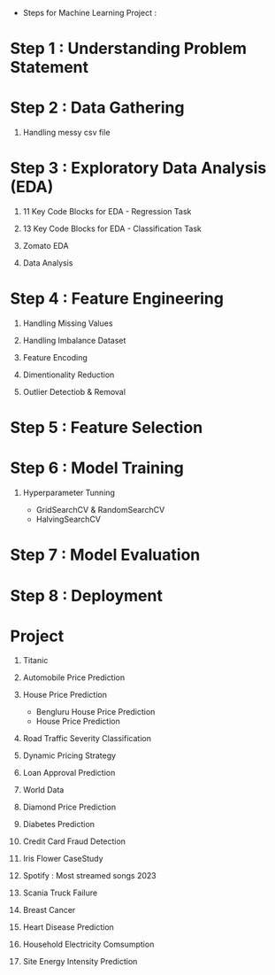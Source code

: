 * Steps for Machine Learning Project :
# Step 1 : Understanding Problem Statement

# Step 2 : Data Gathering

1. Handling messy csv file

# Step 3 : Exploratory Data Analysis (EDA)

1. 11 Key Code Blocks for EDA - Regression Task

2. 13 Key Code Blocks for EDA - Classification Task

3. Zomato EDA

4. Data Analysis

# Step 4 : Feature Engineering

1. Handling Missing Values

2. Handling Imbalance Dataset

3. Feature Encoding

4. Dimentionality Reduction

5. Outlier Detectiob & Removal

# Step 5 : Feature Selection

# Step 6 : Model Training

1. Hyperparameter Tunning

   * GridSearchCV & RandomSearchCV
   * HalvingSearchCV

# Step 7 : Model Evaluation

# Step 8 : Deployment

# Project

1. Titanic

2. Automobile Price Prediction

3. House Price Prediction 
    * Bengluru House Price Prediction
    * House Price Prediction

4. Road Traffic Severity Classification

5. Dynamic Pricing Strategy

6. Loan Approval Prediction

7. World Data

8. Diamond Price Prediction

9. Diabetes Prediction

10. Credit Card Fraud Detection

11. Iris Flower CaseStudy

12. Spotify : Most streamed songs 2023

13. Scania Truck Failure

14. Breast Cancer

15. Heart Disease Prediction

16. Household Electricity Comsumption

17. Site Energy Intensity Prediction

